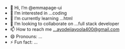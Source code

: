 - 👋 Hi, I’m @emmapage-ui
- 👀 I’m interested in ...coding
- 🌱 I’m currently learning ...html
- 💞️ I’m looking to collaborate on ...full stack developer
- 📫 How to reach me ...ayodejiayoola400@gmail.com
- 😄 Pronouns: ...
- ⚡ Fun fact: ...

<!---
emmapage-ui/emmapage-ui is a ✨ special ✨ repository because its `README.md` (this file) appears on your GitHub profile.
You can click the Preview link to take a look at your changes.
--->
